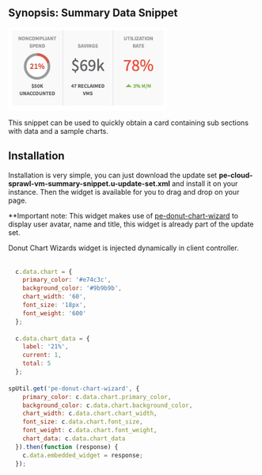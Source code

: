 ## Synopsis: Summary Data Snippet

![](../images/pe-summary-data-snippet.png)

This snippet can be used to quickly obtain a card containing sub sections with data and a sample charts.

## Installation

Installation is very simple, you can just download the update set **pe-cloud-sprawl-vm-summary-snippet.u-update-set.xml** and install it on your instance. Then the widget is available for you to drag and drop on your page.

**Important note: This widget makes use of [pe-donut-chart-wizard](https://github.com/platform-experience/serviceportal-widget-library/tree/master/Charts/pe-donut-chart-wizard) to display user avatar, name and title, this widget is already part of the update set.

Donut Chart Wizards widget is injected dynamically in client controller.

```javascript

  c.data.chart = {
    primary_color: '#e74c3c',
    background_color: '#9b9b9b',
    chart_width: '60',
    font_size: '18px',
    font_weight: '600'
  };

  c.data.chart_data = {
    label: '21%',
    current: 1,
    total: 5
  };

spUtil.get('pe-donut-chart-wizard', {
    primary_color: c.data.chart.primary_color,
    background_color: c.data.chart.background_color,
    chart_width: c.data.chart.chart_width,
    font_size: c.data.chart.font_size,
    font_weight: c.data.chart.font_weight,
    chart_data: c.data.chart_data
  }).then(function (response) {
    c.data.embedded_widget = response;
  });
```
